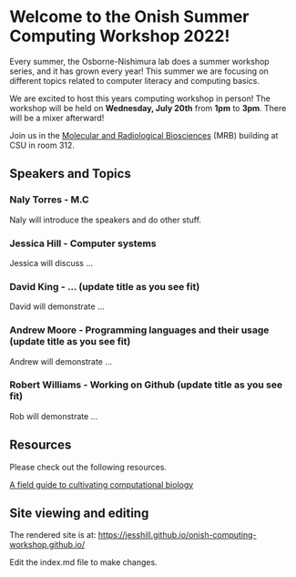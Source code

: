 # Welcome to the Onish Summer Computing Workshop 2022!

Every summer, the Osborne-Nishimura lab does a summer workshop series, and it has grown every year! This summer we are focusing on different topics related to computer literacy and computing basics. 

We are excited to host this years computing workshop in person! The workshop will be held on **Wednesday, July 20th** from **1pm** to **3pm**. There will be a mixer afterward!

Join us in the [Molecular and Radiological Biosciences](https://goo.gl/maps/e9LsEpLVtt4xpX8Z7) (MRB) building at CSU in room 312.

## Speakers and Topics 

### Naly Torres - M.C 

Naly will introduce the speakers and do other stuff.

### Jessica Hill - Computer systems 

Jessica will discuss ...

### David King - ... (update title as you see fit)

David will demonstrate ...

### Andrew Moore - Programming languages and their usage (update title as you see fit)

Andrew will demonstrate ...

### Robert Williams - Working on Github (update title as you see fit)

Rob will demonstrate ...

## Resources

Please check out the following resources.

[A field guide to cultivating computational biology](https://journals.plos.org/plosbiology/article?id=10.1371/journal.pbio.3001419)



## Site viewing and editing

The rendered site is at: https://jesshill.github.io/onish-computing-workshop.github.io/

Edit the index.md file to make changes.
